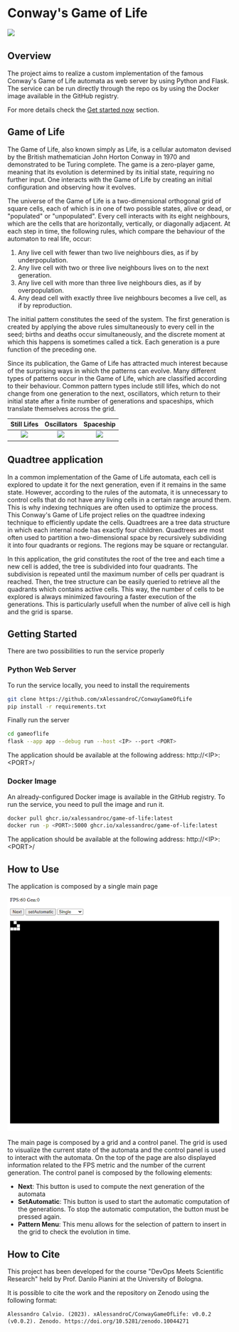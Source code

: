 # Conway's Game of Life

![](https://zenodo.org/badge/doi/10.5281/zenodo.8475.svg)

## Overview
The project aims to realize a custom implementation of the famous Conway's Game of Life automata as web server by using Python and Flask.
The service can be run directly through the repo os by using the Docker image available in the GitHub registry.

For more details check the [Get started now](#getting-started) section.

## Game of Life
The Game of Life, also known simply as Life, is a cellular automaton devised by the British mathematician John Horton Conway in 1970 and demonstrated to be Turing complete.
The game is a zero-player game, meaning that its evolution is determined by its initial state, requiring no further input.
One interacts with the Game of Life by creating an initial configuration and observing how it evolves.

The universe of the Game of Life is a two-dimensional orthogonal grid of square cells, each of which is in one of two possible states, alive or dead, or "populated" or "unpopulated".
Every cell interacts with its eight neighbours, which are the cells that are horizontally, vertically, or diagonally adjacent.
At each step in time, the following rules, which compare the behaviour of the automaton to real life, occur:
1) Any live cell with fewer than two live neighbours dies, as if by underpopulation.
2) Any live cell with two or three live neighbours lives on to the next generation.
3) Any live cell with more than three live neighbours dies, as if by overpopulation.
4) Any dead cell with exactly three live neighbours becomes a live cell, as if by reproduction.

The initial pattern constitutes the seed of the system.
The first generation is created by applying the above rules simultaneously to every cell in the seed; births and deaths occur simultaneously, and the discrete moment at which this happens is sometimes called a tick.
Each generation is a pure function of the preceding one.

Since its publication, the Game of Life has attracted much interest because of the surprising ways in which the patterns can evolve.
Many different types of patterns occur in the Game of Life, which are classified according to their behaviour. Common pattern types include still lifes, which do not change from one generation to the next, oscillators, which return to their initial state after a finite number of generations and spaceships, which translate themselves across the grid.

Still Lifes            |  Oscillators          |  Spaceship
:-------------------------:|:-------------------------:|:-------------------------:
![](https://upload.wikimedia.org/wikipedia/commons/thumb/f/f4/Game_of_life_loaf.svg/98px-Game_of_life_loaf.svg.png)  |  ![](https://upload.wikimedia.org/wikipedia/commons/1/12/Game_of_life_toad.gif) |  ![](https://upload.wikimedia.org/wikipedia/commons/f/f2/Game_of_life_animated_glider.gif)


## Quadtree application
In a common implementation of the Game of Life automata, each cell is explored to update it for the next generation, even if it remains in the same state. However, according to the rules of the automata, it is unnecessary to control cells that do not have any living cells in a certain range around them. This is why indexing techniques are often used to optimize the process. This Conway's Game of Life project relies on the quadtree indexing technique to efficiently update the cells.
Quadtrees are a tree data structure in which each internal node has exactly four children. Quadtrees are most often used to partition a two-dimensional space by recursively subdividing it into four quadrants or regions. The regions may be square or rectangular.

In this application, the grid constitutes the root of the tree and each time a new cell is added, the tree is subdivided into four quadrants. The subdivision is repeated until the maximum number of cells per quadrant is reached.
Then, the tree structure can be easily queried to retrieve all the quadrants which contains active cells. This way, the number of cells to be explored is always minimized favouring a faster execution of the generations. This is particularly usefull when the number of alive cell is high and the grid is sparse.


## Getting Started
There are two possibilities to run the service properly

### Python Web Server
To run the service locally, you need to install the requirements
```bash
git clone https://github.com/xAlessandroC/ConwayGameOfLife
pip install -r requirements.txt
```

Finally run the server
```bash
cd gameoflife
flask --app app --debug run --host <IP> --port <PORT>
```

The application should be available at the following address: http://\<IP>:\<PORT>/

### Docker Image
An already-configured Docker image is available in the GitHub registry. To run the service, you need to pull the image and run it.
```bash
docker pull ghcr.io/xalessandroc/game-of-life:latest
docker run -p <PORT>:5000 ghcr.io/xalessandroc/game-of-life:latest
```

The application should be available at the following address: http://\<IP>:\<PORT>/

## How to Use
The application is composed by a single main page

![](./docs/images/mainpage.png)

The main page is composed by a grid and a control panel. The grid is used to visualize the current state of the automata and the control panel is used to interact with the automata. On the top of the page are also displayed information related to the FPS metric and the number of the current generation.
The control panel is composed by the following elements:
- **Next**: This button is used to compute the next generation of the automata
- **SetAutomatic**: This button is used to start the automatic computation of the generations. To stop the automatic computation, the button must be pressed again.
- **Pattern Menu**: This menu allows for the selection of pattern to insert in the grid to check the evolution in time.


## How to Cite
This project has been developed for the course "DevOps Meets Scientific Research" held by Prof. Danilo Pianini at the University of Bologna.

It is possible to cite the work and the repository on Zenodo using the following format:
```
Alessandro Calvio. (2023). xAlessandroC/ConwayGameOfLife: v0.0.2 (v0.0.2). Zenodo. https://doi.org/10.5281/zenodo.10044271
```